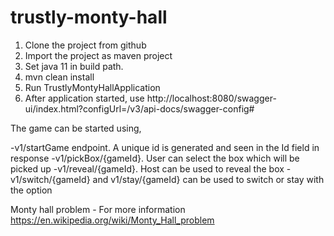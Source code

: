 # trustly-monty-hall

1. Clone the project from github
2. Import the project as maven project
3. Set java 11 in build path.
4. mvn clean install
5. Run TrustlyMontyHallApplication
6. After application started, use http://localhost:8080/swagger-ui/index.html?configUrl=/v3/api-docs/swagger-config#

The game can be started using,

-v1/startGame endpoint. A unique id is generated and seen in the Id field in response
-v1/pickBox/{gameId}. User can select the box which will be picked up
-v1/reveal/{gameId}. Host can be used to reveal the box
-v1/switch/{gameId} and v1/stay/{gameId} can be used to switch or stay with the option


Monty hall problem - For more information https://en.wikipedia.org/wiki/Monty_Hall_problem

